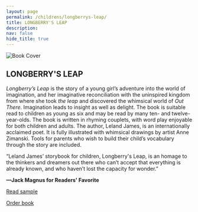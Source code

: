 ```yaml
---
layout: page
permalink: /childrens/longberrys-leap/
title: LONGBERRY'S LEAP
description: 
nav: false
hide_title: true
---
```


<div class="container">
  <div class="image-container">
    <img src="../assets/img/longberry.jpg" alt="Book Cover">
  </div>
  <div class="text-container">
    <h2>LONGBERRY'S LEAP</h2>
    <p><em>Longberry’s Leap</em> is the story of a young girl’s adventure into the world of imagination, and her imaginative reconciliation with the uninspired kingdom from where she took <em>the leap</em> and discovered the whimsical world of <em>Out There</em>. Imagination leads to insight as well as delight. The book is suitable read to children as young as six and may be read by many ten- and twelve-year-olds. The book is written in rhyming couplets, with word play enjoyable for both children and adults. The author, Leland James, is an internationally acclaimed poet. It is fully illustrated with whimsical drawings by artist Anne Zimanski. Tools for parents who wish to build their child’s vocabulary through the story are included.</p>
    <p>“Leland James’ storybook for children, Longberry's Leap, is an homage to the thinkers and dreamers out there who can’t accept that everything is already known, and who haven’t lost the capacity for wonder.”</p>
    <p><strong>—Jack Magnus for Readers' Favorite</strong></p>
    <p><a href="#" id="toggle-sample">Read sample</a></p>
    <p><a href="https://www.amazon.com/Longberrys-Leap-Leland-James/dp/1935656473">Order book</a></p>
  </div>
</div>

<div class="centered-content" id="sample-content" style="display: none;">
  <img src="../assets/img/longberrys_leap_illus.jpg" alt="Longberry's Leap Illustration">
  <h2>LONGBERRY'S LEAP</h2>
<p><strong>CHAPTER ONE</strong></p>
<p>Young Longberry lived in a land oh-so proud,</p>
<p>high on a mountaintop, lost in a cloud.</p>
<br>
<p>She was a <em>wonderer: what? when? how?</em> and <em>who?</em></p>
<p>She wondered <em>which one? why?</em> and <em>where-to?</em></p>
<br>
<p>Longberry was the very <em>quintessence</em> of wondering,</p>
<p>from the <em>a</em> in an “apple” to <em>z’s</em> in “bees’ buzzing.”</p>
<p>*</p>
<p>Longberry was curious, most <em>seriously curious</em></p>
<p>—so curious, it made the king furious.</p>
<br>
<p>She wondered <em>up</em>, she wondered <em>down.</em></p>
<p>She wondered <em>’round</em> and <em>’round</em> and <em>’round.</em></p>
<br>
<p>She wondered <em>outside,</em> she wondered <em>in,</em></p>
<p>after <em>the end</em> and before <em>the begin.</em></p>
<br>
<p>She wondered the <em>old,</em> she wondered the <em>new….</em></p>
<p>The king said he didn’t know what to do!</p>
</div>

<script>
  document.addEventListener('DOMContentLoaded', function() {
    const toggleLink = document.getElementById("toggle-sample");
    const prologueContent = document.getElementById("sample-content");

    toggleLink.addEventListener("click", function(event) {
      event.preventDefault(); // Prevent default link behavior
      if (prologueContent.style.display === "none") {
        prologueContent.style.display = "block"; // Show content
        toggleLink.textContent = "Hide sample"; // Change link text
      } else {
        prologueContent.style.display = "none"; // Hide content
        toggleLink.textContent = "Read sample"; // Change link text back
      }
    });
  });
</script>
